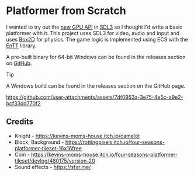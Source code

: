 # Platformer from Scratch

I wanted to try out the [new GPU API] in [SDL3] so I thought I'd write a basic platformer
with it. This project uses SDL3 for video, audio and input and uses [Box2D] for physics.
The game logic is implemented using ECS with the [EnTT] library.

A pre-built binary for 64-bit Windows can be found in the releases section on [GitHub].

[SDL3]: https://wiki.libsdl.org/SDL3/FrontPage
[new GPU API]: https://wiki.libsdl.org/SDL3/CategoryGPU
[Box2D]: https://box2d.org/
[EnTT]: https://github.com/skypjack/entt
[GitHub]: https://github.com/novara754/sdl3-gpu-platformer

> [!TIP]
> A Windows build can be found in the releases section on the GitHub page.


https://github.com/user-attachments/assets/7df0953a-3e75-4e5c-a9e2-bcf33dd770f2


## Credits

* Knight - https://kevins-moms-house.itch.io/camelot
* Block, Background - https://rottingpixels.itch.io/four-seasons-platformer-tileset-16x16free
* Coin - https://kevins-moms-house.itch.io/four-seasons-platformer-tileset/devlog/480175/version-20
* Sound effects - https://sfxr.me/
